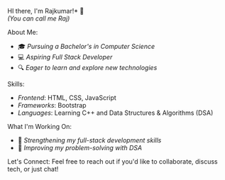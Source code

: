 


HI there, I'm Rajkumar!* 👋  
*(You can call me Raj)*

About Me:
- 🎓 *Pursuing a Bachelor's in Computer Science*
- 💻 *Aspiring Full Stack Developer*
- 🔍 *Eager to learn and explore new technologies*

Skills:
- *Frontend*: HTML, CSS, JavaScript
- *Frameworks*: Bootstrap
- *Languages*: Learning C++ and Data Structures & Algorithms (DSA)

What I'm Working On:
- 🚀 *Strengthening my full-stack development skills*
- 🔧 *Improving my problem-solving with DSA*

  
 Let's Connect:
Feel free to reach out if you'd like to collaborate, discuss tech, or just chat!


